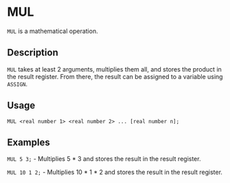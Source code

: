 # MUL

`MUL` is a mathematical operation.

## Description

`MUL` takes at least 2 arguments, multiplies them all, and stores the product in the result register.
From there, the result can be assigned to a variable using `ASSIGN`.

## Usage

`MUL <real number 1> <real number 2> ... [real number n];`

## Examples

`MUL 5 3;` - Multiplies 5 * 3 and stores the result in the result register.

`MUL 10 1 2;` - Multiplies 10 * 1 * 2 and stores the result in the result register.
